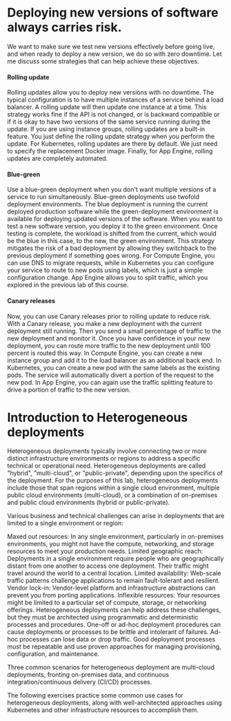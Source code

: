 # Deploying new versions of software always carries risk.

We want to make sure we test new versions effectively before going live, and when ready to deploy a new version, we do so with zero downtime.
Let me discuss some strategies that can help achieve these objectives.

#### Rolling update

Rolling updates allow you to deploy new versions with no downtime.
The typical configuration is to have multiple instances of a service behind a load balancer.
A rolling update will then update one instance at a time.
This strategy works fine if the API is not changed, or is backward compatible or if it is okay to have two versions of the same service running during the update.
If you are using instance groups, rolling updates are a built-in feature.
You just define the rolling update strategy when you perform the update.
For Kubernetes, rolling updates are there by default.
We just need to specify the replacement Docker image.
Finally, for App Engine, rolling updates are completely automated.

#### Blue-green
Use a blue-green deployment when you don't want multiple versions of a service to run simultaneously.
Blue-green deployments use twofold deployment environments.
The blue deployment is running the current deployed production software while the green-deployment environment is available for deploying updated versions of the software.
When you want to test a new software version, you deploy it to the green environment.
Once testing is complete, the workload is shifted from the current, which would be the blue in this case, to the new, the green environment.
This strategy mitigates the risk of a bad deployment by allowing they switchback to the previous deployment if something goes wrong.
For Compute Engine, you can use DNS to migrate requests, while in Kubernetes you can configure your service to route to new pods using labels, which is just a simple configuration change.
App Engine allows you to split traffic, which you explored in the previous lab of this course.

#### Canary releases
Now, you can use Canary releases prior to rolling update to reduce risk.
With a Canary release, you make a new deployment with the current deployment still running.
Then you send a small percentage of traffic to the new deployment and monitor it.
Once you have confidence in your new deployment, you can route more traffic to the new deployment until 100 percent is routed this way.
In Compute Engine, you can create a new instance group and add it to the load balancer as an additional back end.
In Kubernetes, you can create a new pod with the same labels as the existing pods.
The service will automatically divert a portion of the request to the new pod.
In App Engine, you can again use the traffic splitting feature to drive a portion of traffic to the new version.

# Introduction to Heterogeneous deployments

Heterogeneous deployments typically involve connecting two or more distinct infrastructure environments or regions to address a specific technical or operational need. Heterogeneous deployments are called "hybrid", "multi-cloud", or "public-private", depending upon the specifics of the deployment. For the purposes of this lab, heterogeneous deployments include those that span regions within a single cloud environment, multiple public cloud environments (multi-cloud), or a combination of on-premises and public cloud environments (hybrid or public-private).

Various business and technical challenges can arise in deployments that are limited to a single environment or region:

Maxed out resources: In any single environment, particularly in on-premises environments, you might not have the compute, networking, and storage resources to meet your production needs.
Limited geographic reach: Deployments in a single environment require people who are geographically distant from one another to access one deployment. Their traffic might travel around the world to a central location.
Limited availability: Web-scale traffic patterns challenge applications to remain fault-tolerant and resilient.
Vendor lock-in: Vendor-level platform and infrastructure abstractions can prevent you from porting applications.
Inflexible resources: Your resources might be limited to a particular set of compute, storage, or networking offerings.
Heterogeneous deployments can help address these challenges, but they must be architected using programmatic and deterministic processes and procedures. One-off or ad-hoc deployment procedures can cause deployments or processes to be brittle and intolerant of failures. Ad-hoc processes can lose data or drop traffic. Good deployment processes must be repeatable and use proven approaches for managing provisioning, configuration, and maintenance.

Three common scenarios for heterogeneous deployment are multi-cloud deployments, fronting on-premises data, and continuous integration/continuous delivery (CI/CD) processes.

The following exercises practice some common use cases for heterogeneous deployments, along with well-architected approaches using Kubernetes and other infrastructure resources to accomplish them.